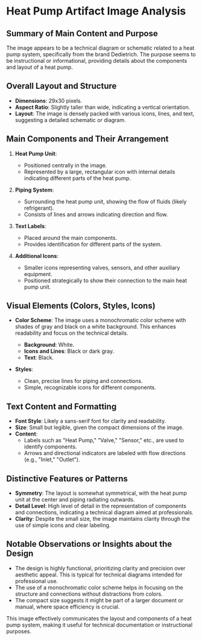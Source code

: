 # Heat Pump Artifact Image Analysis

## Summary of Main Content and Purpose
The image appears to be a technical diagram or schematic related to a heat pump system, specifically from the brand Dedietrich. The purpose seems to be instructional or informational, providing details about the components and layout of a heat pump.

## Overall Layout and Structure
- **Dimensions**: 29x30 pixels.
- **Aspect Ratio**: Slightly taller than wide, indicating a vertical orientation.
- **Layout**: The image is densely packed with various icons, lines, and text, suggesting a detailed schematic or diagram.

## Main Components and Their Arrangement
1. **Heat Pump Unit**:
   - Positioned centrally in the image.
   - Represented by a large, rectangular icon with internal details indicating different parts of the heat pump.

2. **Piping System**:
   - Surrounding the heat pump unit, showing the flow of fluids (likely refrigerant).
   - Consists of lines and arrows indicating direction and flow.

3. **Text Labels**:
   - Placed around the main components.
   - Provides identification for different parts of the system.

4. **Additional Icons**:
   - Smaller icons representing valves, sensors, and other auxiliary equipment.
   - Positioned strategically to show their connection to the main heat pump unit.

## Visual Elements (Colors, Styles, Icons)
- **Color Scheme**: The image uses a monochromatic color scheme with shades of gray and black on a white background. This enhances readability and focus on the technical details.
  - **Background**: White.
  - **Icons and Lines**: Black or dark gray.
  - **Text**: Black.

- **Styles**:
  - Clean, precise lines for piping and connections.
  - Simple, recognizable icons for different components.

## Text Content and Formatting
- **Font Style**: Likely a sans-serif font for clarity and readability.
- **Size**: Small but legible, given the compact dimensions of the image.
- **Content**:
  - Labels such as "Heat Pump," "Valve," "Sensor," etc., are used to identify components.
  - Arrows and directional indicators are labeled with flow directions (e.g., "Inlet," "Outlet").

## Distinctive Features or Patterns
- **Symmetry**: The layout is somewhat symmetrical, with the heat pump unit at the center and piping radiating outwards.
- **Detail Level**: High level of detail in the representation of components and connections, indicating a technical diagram aimed at professionals.
- **Clarity**: Despite the small size, the image maintains clarity through the use of simple icons and clear labeling.

## Notable Observations or Insights about the Design
- The design is highly functional, prioritizing clarity and precision over aesthetic appeal. This is typical for technical diagrams intended for professional use.
- The use of a monochromatic color scheme helps in focusing on the structure and connections without distractions from colors.
- The compact size suggests it might be part of a larger document or manual, where space efficiency is crucial.

This image effectively communicates the layout and components of a heat pump system, making it useful for technical documentation or instructional purposes.